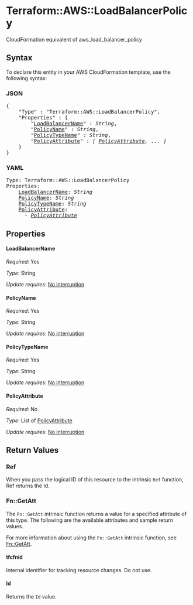 # Terraform::AWS::LoadBalancerPolicy

CloudFormation equivalent of aws_load_balancer_policy

## Syntax

To declare this entity in your AWS CloudFormation template, use the following syntax:

### JSON

<pre>
{
    "Type" : "Terraform::AWS::LoadBalancerPolicy",
    "Properties" : {
        "<a href="#loadbalancername" title="LoadBalancerName">LoadBalancerName</a>" : <i>String</i>,
        "<a href="#policyname" title="PolicyName">PolicyName</a>" : <i>String</i>,
        "<a href="#policytypename" title="PolicyTypeName">PolicyTypeName</a>" : <i>String</i>,
        "<a href="#policyattribute" title="PolicyAttribute">PolicyAttribute</a>" : <i>[ <a href="policyattribute.md">PolicyAttribute</a>, ... ]</i>
    }
}
</pre>

### YAML

<pre>
Type: Terraform::AWS::LoadBalancerPolicy
Properties:
    <a href="#loadbalancername" title="LoadBalancerName">LoadBalancerName</a>: <i>String</i>
    <a href="#policyname" title="PolicyName">PolicyName</a>: <i>String</i>
    <a href="#policytypename" title="PolicyTypeName">PolicyTypeName</a>: <i>String</i>
    <a href="#policyattribute" title="PolicyAttribute">PolicyAttribute</a>: <i>
      - <a href="policyattribute.md">PolicyAttribute</a></i>
</pre>

## Properties

#### LoadBalancerName

_Required_: Yes

_Type_: String

_Update requires_: [No interruption](https://docs.aws.amazon.com/AWSCloudFormation/latest/UserGuide/using-cfn-updating-stacks-update-behaviors.html#update-no-interrupt)

#### PolicyName

_Required_: Yes

_Type_: String

_Update requires_: [No interruption](https://docs.aws.amazon.com/AWSCloudFormation/latest/UserGuide/using-cfn-updating-stacks-update-behaviors.html#update-no-interrupt)

#### PolicyTypeName

_Required_: Yes

_Type_: String

_Update requires_: [No interruption](https://docs.aws.amazon.com/AWSCloudFormation/latest/UserGuide/using-cfn-updating-stacks-update-behaviors.html#update-no-interrupt)

#### PolicyAttribute

_Required_: No

_Type_: List of <a href="policyattribute.md">PolicyAttribute</a>

_Update requires_: [No interruption](https://docs.aws.amazon.com/AWSCloudFormation/latest/UserGuide/using-cfn-updating-stacks-update-behaviors.html#update-no-interrupt)

## Return Values

### Ref

When you pass the logical ID of this resource to the intrinsic `Ref` function, Ref returns the Id.

### Fn::GetAtt

The `Fn::GetAtt` intrinsic function returns a value for a specified attribute of this type. The following are the available attributes and sample return values.

For more information about using the `Fn::GetAtt` intrinsic function, see [Fn::GetAtt](https://docs.aws.amazon.com/AWSCloudFormation/latest/UserGuide/intrinsic-function-reference-getatt.html).

#### tfcfnid

Internal identifier for tracking resource changes. Do not use.

#### Id

Returns the <code>Id</code> value.

